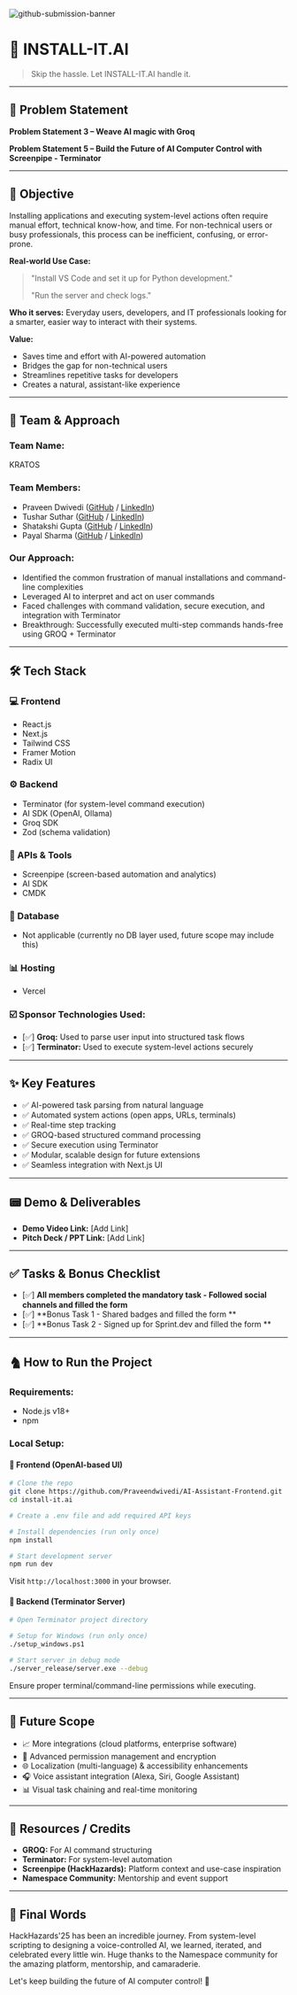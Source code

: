 ![github-submission-banner](https://github.com/user-attachments/assets/a1493b84-e4e2-456e-a791-ce35ee2bcf2f)

# 🚀 INSTALL-IT.AI

> Skip the hassle. Let INSTALL-IT.AI handle it.

---

## 📌 Problem Statement

**Problem Statement 3 – Weave AI magic with Groq**

**Problem Statement 5 – Build the Future of AI Computer Control with Screenpipe - Terminator**

---

## 🎯 Objective

Installing applications and executing system-level actions often require manual effort, technical know-how, and time. For non-technical users or busy professionals, this process can be inefficient, confusing, or error-prone.

**Real-world Use Case:**

> "Install VS Code and set it up for Python development."
>
> "Run the server and check logs."

**Who it serves:** Everyday users, developers, and IT professionals looking for a smarter, easier way to interact with their systems.

**Value:**

- Saves time and effort with AI-powered automation
- Bridges the gap for non-technical users
- Streamlines repetitive tasks for developers
- Creates a natural, assistant-like experience

---

## 🧠 Team & Approach

### Team Name:

KRATOS

### Team Members:

- Praveen Dwivedi ([GitHub](https://github.com/Praveendwivedi) / [LinkedIn](https://www.linkedin.com/in/dwivedipraveen/))
- Tushar Suthar ([GitHub](https://github.com/tusharsuthar1256) / [LinkedIn](https://www.linkedin.com/in/tushar-suthar-469163260/))
- Shatakshi Gupta ([GitHub](https://github.com/Shatakshi-gupta-ggits) / [LinkedIn](https://www.linkedin.com/in/shatakshi1/))
- Payal Sharma ([GitHub](https://github.com/payalgit13) / [LinkedIn](https://www.linkedin.com/in/payal-sharma-366748259/))

### Our Approach:

- Identified the common frustration of manual installations and command-line complexities
- Leveraged AI to interpret and act on user commands
- Faced challenges with command validation, secure execution, and integration with Terminator
- Breakthrough: Successfully executed multi-step commands hands-free using GROQ + Terminator

---

## 🛠️ Tech Stack

### 💻 Frontend

- React.js
- Next.js
- Tailwind CSS
- Framer Motion
- Radix UI

### ⚙️ Backend

- Terminator (for system-level command execution)
- AI SDK (OpenAI, Ollama)
- Groq SDK
- Zod (schema validation)

### 🧰 APIs & Tools

- Screenpipe (screen-based automation and analytics)
- AI SDK
- CMDK

### 💾 Database

- Not applicable (currently no DB layer used, future scope may include this)

### 📊 Hosting

- Vercel

### ☑️ Sponsor Technologies Used:

- [✅] **Groq:** Used to parse user input into structured task flows
- [✅] **Terminator:** Used to execute system-level actions securely

---

## ✨ Key Features

- ✅ AI-powered task parsing from natural language
- ✅ Automated system actions (open apps, URLs, terminals)
- ✅ Real-time step tracking
- ✅ GROQ-based structured command processing
- ✅ Secure execution using Terminator
- ✅ Modular, scalable design for future extensions
- ✅ Seamless integration with Next.js UI

---

## 📟️ Demo & Deliverables

- **Demo Video Link:** [Add Link]
- **Pitch Deck / PPT Link:** [Add Link]

---

## ✅ Tasks & Bonus Checklist

- [✅] **All members completed the mandatory task - Followed social channels and filled the form**
- [✅] **Bonus Task 1 - Shared badges and filled the form **
- [✅] **Bonus Task 2 - Signed up for Sprint.dev and filled the form **

---

## 🩒 How to Run the Project

### Requirements:

- Node.js v18+
- npm

### Local Setup:

#### 🔹 Frontend (OpenAI-based UI)

```bash
# Clone the repo
git clone https://github.com/Praveendwivedi/AI-Assistant-Frontend.git
cd install-it.ai

# Create a .env file and add required API keys

# Install dependencies (run only once)
npm install

# Start development server
npm run dev
```

Visit `http://localhost:3000` in your browser.

#### 🔹 Backend (Terminator Server)

```bash
# Open Terminator project directory

# Setup for Windows (run only once)
./setup_windows.ps1

# Start server in debug mode
./server_release/server.exe --debug
```

Ensure proper terminal/command-line permissions while executing.

---

## 🧬 Future Scope

- 📈 More integrations (cloud platforms, enterprise software)
- 🔧 Advanced permission management and encryption
- 🌐 Localization (multi-language) & accessibility enhancements
- 🎧 Voice assistant integration (Alexa, Siri, Google Assistant)
- 📊 Visual task chaining and real-time monitoring

---

## 📌 Resources / Credits

- **GROQ:** For AI command structuring
- **Terminator:** For system-level automation
- **Screenpipe (HackHazards):** Platform context and use-case inspiration
- **Namespace Community:** Mentorship and event support

---

## 🏁 Final Words

HackHazards'25 has been an incredible journey. From system-level scripting to designing a voice-controlled AI, we learned, iterated, and celebrated every little win. Huge thanks to the Namespace community for the amazing platform, mentorship, and camaraderie.

Let's keep building the future of AI computer control! 🤖

